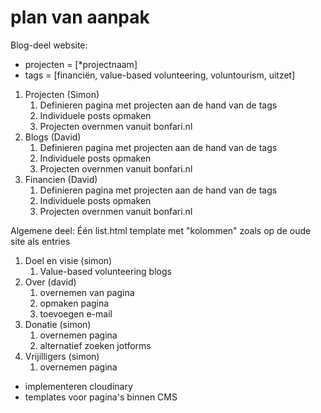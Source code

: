 # plan van aanpak

Blog-deel website:
-   projecten = [*projectnaam]
-   tags = [financiën, value-based volunteering, voluntourism, uitzet]

1.  Projecten (Simon)
    1.  Definieren pagina met projecten aan de hand van de tags
    2.  Individuele posts opmaken
    3.  Projecten overnmen vanuit bonfari.nl
2.  Blogs (David)
    1.  Definieren pagina met projecten aan de hand van de tags
    2.  Individuele posts opmaken
    3.  Projecten overnmen vanuit bonfari.nl
3.  Financien (David)
    1.  Definieren pagina met projecten aan de hand van de tags
    2.  Individuele posts opmaken
    3.  Projecten overnmen vanuit bonfari.nl

Algemene deel:
Één list.html template met "kolommen" zoals op de oude site als entries

1.  Doel en visie (simon)
    1.  Value-based volunteering blogs
2.  Over (david)
    1. overnemen van pagina
    2. opmaken pagina
    3. toevoegen e-mail
3.  Donatie (simon)
    1.  overnemen pagina
    2.  alternatief zoeken jotforms
4.  Vrijilligers (simon)
    1.  overnemen pagina


-   implementeren cloudinary
-   templates voor pagina's binnen CMS
